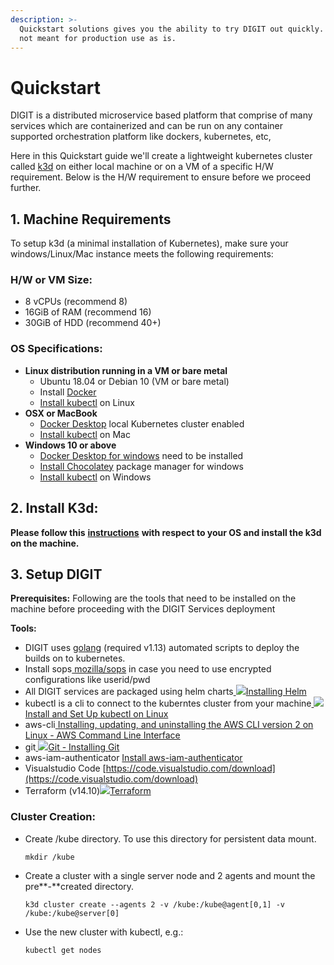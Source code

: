 ```yaml
---
description: >-
  Quickstart solutions gives you the ability to try DIGIT out quickly. These are
  not meant for production use as is.
---
```


# Quickstart

DIGIT is a distributed microservice based platform that comprise of many services which are containerized and can be run on any container supported orchestration platform like dockers, kubernetes, etc,

Here in this Quickstart guide we'll create a lightweight kubernetes cluster called [k3d](https://github.com/rancher/k3d) on either local machine or on a VM of a specific H/W requirement. Below is the H/W requirement to ensure before we proceed further.

## 1. Machine Requirements

To setup k3d \(a minimal installation of Kubernetes\), make sure your windows/Linux/Mac instance meets the following requirements:

### **H/W  or VM Size:**

* 8 vCPUs \(recommend 8\)
* 16GiB of RAM \(recommend 16\)
* 30GiB of HDD \(recommend 40+\)

### **OS Specifications:** 

* **Linux distribution running in a VM or bare metal**
  * Ubuntu 18.04 or Debian 10 \(VM or bare metal\)
  * Install [Docker](https://docs.docker.com/engine/install/ubuntu/)
  * [Install kubectl](https://kubernetes.io/docs/tasks/tools/install-kubectl-linux/) on Linux
* **OSX or MacBook**
  * [Docker Desktop](https://docs.docker.com/docker-for-mac/install/) local Kubernetes cluster enabled
  * [Install kubectl](https://kubernetes.io/docs/tasks/tools/install-kubectl-macos/) on Mac
* **Windows 10 or above**
  * [Docker Desktop for windows](https://docs.docker.com/docker-for-windows/install/#system-requirements-for-wsl-2-backend) need to be installed
  * [Install Chocolatey](https://chocolatey.org) package manager for windows 
  * [Install kubectl](https://kubernetes.io/docs/tasks/tools/install-kubectl-windows/) on Windows

## **2. Install K3d:**

**Please follow this** [**instructions**](https://github.com/rancher/k3d) **with respect to your OS and install the k3d on the machine.** 

## **3. Setup DIGIT**

**Prerequisites:** Following are the tools that need to be installed on the machine before proceeding with the DIGIT Services deployment

**Tools:**

* DIGIT uses [golang](https://www.systutorials.com/how-to-install-go-1-13-x-on-ubuntu-18-04/) \(required v1.13\) automated scripts to deploy the builds on to kubernetes. 
* Install sops[ mozilla/sops](https://github.com/mozilla/sops#download) in case you need to use encrypted configurations like userid/pwd
* All DIGIT services are packaged using helm charts[ ![](https://helm.sh/img/favicon-152.png)Installing Helm](https://helm.sh/docs/intro/install/)
* kubectl is a cli to connect to the kuberntes cluster from your machine[ ![](https://kubernetes.io/images/favicon.png)Install and Set Up kubectl on Linux](https://kubernetes.io/docs/tasks/tools/install-kubectl-linux/)
* aws-cli[ Installing, updating, and uninstalling the AWS CLI version 2 on Linux - AWS Command Line Interface](https://docs.aws.amazon.com/cli/latest/userguide/install-cliv2-linux.html)
* git[ ![](https://git-scm.com/favicon.ico)Git - Installing Git](https://git-scm.com/book/en/v2/Getting-Started-Installing-Git)
* aws-iam-authenticator [Install aws-iam-authenticator](https://docs.aws.amazon.com/eks/latest/userguide/install-aws-iam-authenticator.html)
* Visualstudio Code [https://code.visualstudio.com/download](https://code.visualstudio.com/download)
* Terraform \(v14.10\)[![](https://www.terraform.io/assets/images/favicons/apple-touch-icon-5c2d0048.png)Terraform](https://www.terraform.io/docs/cli/install/apt.html)

### **Cluster Creation:**

* Create /kube directory. To use this directory for persistent data mount.

  `mkdir /kube`

* Create a cluster with a single server node and 2 agents and mount the pre**-**created directory. 

  `k3d cluster create --agents 2 -v /kube:/kube@agent[0,1] -v /kube:/kube@server[0]`

* Use the new cluster with kubectl, e.g.:

   `kubectl get nodes`

    


